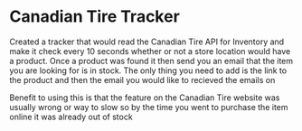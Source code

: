 # Canadian Tire Tracker

Created a tracker that would read the Canadian Tire API for Inventory and make it check every 10 seconds whether or not a store location would have a product. Once a product was found it then send you an email that the item you are looking for is in stock. The only thing you need to add is the link to the product and then the email you would like to recieved the emails on

Benefit to using this is that the feature on the Canadian Tire website was usually wrong or way to slow so by the time you went to purchase the item online it was already out of stock
